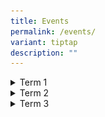 ```yaml
---
title: Events
permalink: /events/
variant: tiptap
description: ""
---
```

<div data-type="detailGroup" class="isomer-accordion-group isomer-accordion isomer-accordion-white">
<details class="isomer-details">
<summary>Term 1</summary>
<div data-type="detailsContent" class="isomer-details-content">
<p>
<br><strong>Chinese New Year</strong>
<br>Cedar Primary celebrated Chinese New Year with a vibrant concert that
highlighted the school’s rich diversity and strong sense of unity. Students
enjoyed an engaging lineup of performances, including a captivating Indian
Classical Dance by Aksha Prakash of Primary 6 Resilience, a dynamic showcase
by the International Dance CCA, and a delightful musical number presented
by the school leaders. The festivities concluded on an exhilarating note
with a spectacular dragon dance, performed by selected Primary 6 students,
leaving everyone with fond memories of the celebration.</p>
<p></p>
<div class="isomer-image-wrapper">
<img style="width: 50%;" height="auto" width="100%" alt="" src="/images/CNY_3.jpg">
</div>
<p></p>
<div class="isomer-image-wrapper">
<img style="width: 50%;" height="auto" width="100%" alt="" src="/images/CNY_1.jpg">
</div>
<p></p>
<p></p>
<div class="isomer-image-wrapper">
<img style="width: 50%;" height="auto" width="100%" alt="" src="/images/CNY_4.jpg">
</div>
<p><strong>Total Defence Day</strong>
<br>Total Defence Day was commemorated with a meaningful series of activities
that deepened students' understanding of the six pillars of Total Defence.
Throughout the week, daily sharings highlighted the importance of resilience
and unity, beginning with a thought-provoking skit during assembly. To
provide a hands-on experience, students participated in a water disruption
and rationing exercise, fostering awareness of resource conservation.</p>
<p></p>
<div class="isomer-image-wrapper">
<img style="width: 30%;" height="auto" width="100%" alt="" src="/images/TDD_5.jpg">
</div>
<p>Adding to the enriching programme, two local writers, Ms Emily Lim and
Ms Tan Ter Cheah, shared their inspiring life stories, encouraging students
to embrace courage and determination. Team-building games during recesses
brought students together in the spirit of camaraderie, while a special
sharing session at the school library on the bravery of Lieutenant Adnan
offered a powerful lesson in sacrifice and patriotism. The commemoration
left students with a deeper appreciation of Singapore’s collective strength
and the role each of them plays in defending our nation.</p>
<p></p>
<div class="isomer-image-wrapper">
<img style="width: 30%;" height="auto" width="100%" alt="" src="/images/TDD_4.jpg">
</div>
<p></p>
<div class="isomer-image-wrapper">
<img style="width: 30%;" height="auto" width="100%" alt="" src="/images/TDD_3.jpg">
</div>
<p></p>
<div class="isomer-image-wrapper">
<img style="width: 40%;" height="auto" width="100%" alt="" src="/images/TDD_2.jpg">
</div>
<p></p>
</div>
</details>
</div>
<div data-type="detailGroup" class="isomer-accordion-group isomer-accordion isomer-accordion-white">
<details class="isomer-details">
<summary>Term 2</summary>
<div data-type="detailsContent" class="isomer-details-content">
<p>
<br><strong>International Friendship Day 2025</strong>
<br>The theme "Singapore: Forging Friendships in a Complex World" will guide
International Friendship Day celebrations from 2025 to 2027. As the global
landscape evolves, international cooperation remains vital for Singapore
to address global challenges and seize new opportunities.
<br>Cedar Primary School orchestrated a series of engaging activities to enhance
students' understanding of ASEAN and other countries. Through thoughtfully
planned recess activities across various school locations and age-appropriate
Character and Citizenship Education (CCE) lessons on ASEAN, students gained
deeper insights into different cultures and perspectives. These enriching
experiences prepare them to contribute meaningfully to a cohesive, globally
connected society whilst maintaining Singapore's relevance in an increasingly
complex world.</p>
<div class="isomer-image-wrapper">
<img style="width: 70%;" height="auto" width="100%" alt="" src="/images/IFD_1.jpg">
</div>
<p>The school's canteen vendors enthusiastically supported International
Friendship Day by preparing an array of international dishes throughout
the week. Information on each dish was placed in front od each stall. Students
and teachers alike eagerly anticipated the special-edition menu- Kimchi
Fried Rice, Mee Soto, Aglio Olio and Dim Sum.</p>
<div class="isomer-image-wrapper">
<img style="width: 70%;" height="auto" width="100%" alt="" src="/images/IFD_3.jpg">
</div>
<p><strong>Hari Raya Celebration</strong>
<br>The school commemorated Hari Raya Puasa with an assembly programme on
Thursday, 16 April.
<br>The celebration commenced with an impressive Silat performance led by
a Primary 4 student, Hadif. While the movements performed by the students
appeared simple, they carried deep cultural significance and formed the
foundation for more complex sequences.</p>
<p></p>
<div class="isomer-image-wrapper">
<img style="width: 70%;" height="auto" width="100%" alt="" src="/images/Hari_Raya_1.jpg">
</div>
<p>A highlight of the celebration was a live performance by Sri Mahligai,
a distinguished Singaporean Malay folk ensemble established in 2000. The
group, renowned for their international performances over two decades,
showcased traditional music featuring the accordion. They enriched students'
understanding of Ramadan, the fasting month, and Hari Raya Aidilfitri through
visual presentations and interactive activities, including demonstrations
of proper samping wear for boys. Staff and students participated enthusiastically,
clapping along to the music and engaging wholeheartedly in the activities.</p>
<p></p>
<div class="isomer-image-wrapper">
<img style="width: 70%;" height="auto" width="100%" alt="" src="/images/Hari_Raya_3.jpg">
</div>
<div class="isomer-image-wrapper">
<img style="width: 70%;" height="auto" width="100%" alt="" src="/images/Hari_Raya_2.jpg">
</div>
<p>The celebration concluded with Malay Language students performing a final
Raya song, bringing the event to a memorable close.
<br>
</p>
<div class="isomer-image-wrapper">
<img style="width: 100%;" height="auto" width="100%" alt="" src="/images/Hari_Raya_4.jpg">
</div>
<p><strong>Mother Tongue Language Fortnight</strong>
<br>The Mother Tongue Language Fortnight provided our pupils with meaningful
opportunities to celebrate their language and cultural heritage.</p>
<div class="isomer-image-wrapper">
<img style="width: 75%;" height="auto" width="100%" alt="" src="/images/MTL_FortNight_1.jpg">
</div>
<p>Over the two-week period, pupils engaged in a range of enriching activities
that brought the beauty of their Mother Tongue cultures to life.
<br>These included hands-on experiences such as Batik Painting, Ketupat Weaving,
Rangoli Designs, Clay Lamp Painting, Opera Mask Painting, and Peranakan
Tile Design.</p>
<div class="isomer-image-wrapper">
<img style="width: 75%;" height="auto" width="100%" alt="" src="/images/MTL_FortNight_2.jpg">
</div>
<div class="isomer-image-wrapper">
<img style="width: 75%;" height="auto" width="100%" alt="" src="/images/MTL_FortNight_4.jpg">
</div>
<div class="isomer-image-wrapper">
<img style="width: 75%;" height="auto" width="100%" alt="" src="/images/MTL_FortNight_3.jpg">
</div>
<p>Through these interactive sessions, pupils explored traditional art forms
while deepening their appreciation for their linguistic and cultural roots.
<br>It was heartening to witness our pupils participating with enthusiasm
and pride as they connected with their heritage in memorable and meaningful
ways.
<br>
<br><strong>Primary 4 Cultural Camp</strong>
<br>Our Primary 4 Cultural Camp provided pupils with a meaningful cross-cultural
learning experience, deepening their appreciation for Singapore’s rich
multicultural heritage.</p>
<div class="isomer-image-wrapper">
<img style="width: 75%;" height="auto" width="100%" alt="" src="/images/MT_Cultural_Camp_2.jpg">
</div>
<p>Through engaging activities, pupils explored various cultural traditions
in an authentic and enjoyable way. They experienced elements of Chinese
culture through Wushu, expressed themselves through Indian Dance, and gained
insight into Malay culture by learning Silat.</p>
<div class="isomer-image-wrapper">
<img style="width: 75%;" height="auto" width="100%" alt="" src="/images/MT_Cultural_Camp_3.jpg">
</div>
<p>These activities not only enriched their understanding of traditional
art forms but also fostered respect and appreciation for the diverse cultures
that shape our nation.
<br>
<br><strong>Sports Carnival 2025</strong>
<br>Cedar Primary School's Sports Carnival on 28 May 2025 brought the school
community together for a day of sporting excellence and camaraderie.
<br>The event featured diverse activities across all levels: MOE Kindergarten,
Primary One and Two students participated in classroom-based mini-games,
Primary Three pupils showcased their skills in relay events, whilst Primary
Four to Six students engaged in modified games across the school grounds.</p>
<div class="isomer-image-wrapper">
<img style="width: 75%;" height="auto" width="100%" alt="" src="/images/SD_3.jpg">
</div>
<div class="isomer-image-wrapper">
<img style="width: 75%;" height="auto" width="100%" alt="" src="/images/SD_2.jpg">
</div>
<p>House Masters led their teams with enthusiasm, supported by active Parent
Support Group members who managed game stations and joined in the spirited
house cheers.</p>
<div class="isomer-image-wrapper">
<img style="width: 75%;" height="auto" width="100%" alt="" src="/images/SD_6.jpg">
</div>
<div class="isomer-image-wrapper">
<img style="width: 75%;" height="auto" width="100%" alt="" src="/images/SD_5.jpg">
</div>
<p>The carnival highlighted remarkable displays of sportsmanship, resilience
and school spirit, with students and teachers alike striving for excellence.
<br>Post-event reflections captured the day's impact, with participants expressing
excitement and determination for future events. The carnival successfully
strengthened the school's collective identity, truly embodying the spirit
of "Four Houses, One Cedar!"</p>
<div class="isomer-image-wrapper">
<img style="width: 75%;" height="auto" width="100%" alt="" src="/images/SD_4.jpg">
</div>
<div class="isomer-image-wrapper">
<img style="width: 75%;" height="auto" width="100%" alt="" src="/images/SD_7.jpg">
</div>
</div>
</details>
</div>
<div data-type="detailGroup" class="isomer-accordion-group isomer-accordion isomer-accordion-white">
<details class="isomer-details">
<summary>Term 3</summary>
<div data-type="detailsContent" class="isomer-details-content">
<p>
<br><strong>NE Show</strong>
<br>The Primary 5 NE Show is an important part of Singapore’s National Education
Programme. On 5 July 2025, our Primary 5 students were given the opportunity
to observe the National Day Parade (NDP) rehearsal at the Padang. This
unique experience aims to deepen their understanding of Singapore's history,
culture, and values.</p>
<div class="isomer-image-wrapper">
<img style="width: 75%;" height="auto" width="100%" alt="" src="/images/NE_Show_3.jpg">
</div>
<p>2025 marks Singapore’s 60th year of independence — a milestone to honour
our journey, unite in celebration, and build our shared future together.
As we mark 60 years of independence, this year’s theme “Majulah Singapura”
invites us to reflect on the road we’ve walked as one people, and to look
ahead with hope, courage, and unity. It reminds us that our strength lies
not only in how far we’ve come, but in the trust, inclusivity, and shared
values that continue to guide us forward.</p>
<div class="isomer-image-wrapper">
<img style="width: 75%;" height="auto" width="100%" alt="" src="/images/NE_Show_2.jpg">
</div>
<p>The NE Show isn't just about celebration – it's about preparing our future
generation to embrace their role as responsible citizens. We hope that
our students will develop a commitment towards Singapore and understand
the importance of unity, resilience, and progress in ensuring Singapore’s
continued success.</p>
<div class="isomer-image-wrapper">
<img style="width: 75%;" height="auto" width="100%" alt="" src="/images/NE_Show_1.jpg">
</div>
<p><strong>P5 Camp X<sup>3</sup></strong>
<br>Our &nbsp;Primary 5 students embarked on an exciting three-day adventure
at MOE Dairy Farm Outdoor Adventure Learning Centre from 21 to 23 July
2025. The camp, aptly named Camp X<sup>3</sup> (eXplore, eXperience, eXemplify),
challenged students to step out of their comfort zones and grow in multiple
ways.</p>
<div class="isomer-image-wrapper">
<img style="width: 75%;" height="auto" width="100%" alt="" src="/images/Camp_1.jpg">
</div>
<p>Throughout their time at the camp, students learned valuable life skills
such as resilience in facing challenges, teamwork, and empathy - essential
qualities that will serve them well beyond their primary school years.
The camp encouraged them to consider different perspectives when making
decisions and forming opinions, fostering a more inclusive mindset.</p>
<div class="isomer-image-wrapper">
<img style="width: 75%;" height="auto" width="100%" alt="" src="/images/Camp_2.jpg">
</div>
<p>The action-packed schedule included thrilling activities such as rock
wall climbing and abseiling, which tested their courage and determination.
<br>Students also participated in team-building exercises and low-element
activities that strengthened their collaborative skills. The journey through
nature and stream exploration sessions allowed them to appreciate our natural
environment, while the intimate mini campfire sessions created memorable
bonding moments.</p>
<p><strong>Racial Harmony Day</strong>
<br>Cedar Primary School commemorated Racial Harmony Day with a week of engaging
and meaningful activities centered around this year’s theme, <strong>“Our People, Our Tapestry.”</strong>
</p>
<div class="isomer-image-wrapper">
<img style="width: 75%;" height="auto" width="100%" alt="" src="/images/RHD_1.png">
</div>
<p>The celebrations kicked off with a lively music performance featuring
traditional instruments from Singapore’s four major ethnic groups. Students
enjoyed a vibrant showcase of melodies and rhythms that celebrated the
richness of cultural diversity through music.</p>
<div class="isomer-image-wrapper">
<img style="width: 75%;" height="auto" width="100%" alt="" src="/images/RHD_2.png">
</div>
<p>A library exhibition and a mini quiz on musical instruments further deepened
students’ understanding and appreciation of Singapore’s multicultural heritage.
They explored the unique instruments associated with each ethnic community.
Additionally, students took part in a tapestry art activity, where each
contributed creatively by colouring or decorating a square panel representing
one of the ethnic groups. These individual panels were then assembled into
a collective tapestry artwork, symbolising the unity of Singapore’s diverse
communities.</p>
<div class="isomer-image-wrapper">
<img style="width: 75%;" height="auto" width="100%" alt="" src="/images/RHD_3.png">
</div>
<p>To conclude the celebrations, students enthusiastically joined a fun and
interactive <strong>Kahoot quiz</strong> that tested their knowledge of Racial
Harmony Day.
<br>Through these meaningful experiences, Cedar Primary students not only
celebrated the nation’s cultural diversity but also reflected on the importance
of harmony, respect, and unity in shaping <strong>“Our People, Our Tapestry.”</strong>
</p>
<div class="isomer-image-wrapper">
<img style="width: 75%;" height="auto" width="100%" alt="" src="/images/ND_1.jpg">
</div>
<p><strong>National Day</strong>
<br>The spirit of National Day filled Cedar Primary School's halls early this
year, kickstarted by a special visit from August the Merlion on 31 July.
During the Character and Citizenship Education period, students were treated
to an engaging session about Singapore's rich history, followed by August's
classroom visits that brought smiles to young faces. The excitement peaked
during an interactive quiz session, where eager participants vied for coveted
limited-edition plushie keychains!
<br>For two vibrant weeks leading to National Day, the school transformed
into a hub of patriotic activities. Students embarked on an exciting Mathematical
journey by the Mathematics Department, hunting for SG mascots around the
school's ground floor to solve the puzzles relating to the mascots.</p>
<div class="isomer-image-wrapper">
<img style="width: 75%;" height="auto" width="100%" alt="" src="/images/ND_2.jpg">
</div>
<p>At Basketball Court 2, they participated in engaging activities for a
chance to win mystery gifts. There was a lively student-led karaoke session
in the school library on 4 August, alongside other enriching library activities
on National Day week.
<br>The highlight of the National Day-related activities took place on 8 August.
The day began with a solemn observance ceremony, then the National Day
concert, featuring a magnificent display of Singapore's journey, diversity,
and aspirations. Through six carefully crafted acts, the concert wove together
mini-skits and performances by an impressive array of talents - from our
adorable MOE Kindergarten students to the graceful International Dance
CCA members, and from our talented Mother Tongue teachers to our dedicated
Parent Support Group. Our own Cedar teachers even showcased their vocal
prowess! The grand finale featured The Singapore Workout 2025 - Dance of
the Nation, perfectly encapsulating the vibrant spirit of the celebration.</p>
</div>
</details>
</div>
<p></p>
